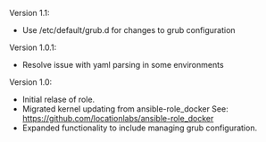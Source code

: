 Version 1.1:
 - Use /etc/default/grub.d for changes to grub configuration

Version 1.0.1:
 - Resolve issue with yaml parsing in some environments

Version 1.0:
 - Initial relase of role. 
 - Migrated kernel updating from ansible-role_docker
   See: https://github.com/locationlabs/ansible-role_docker
 - Expanded functionality to include managing grub configuration.
